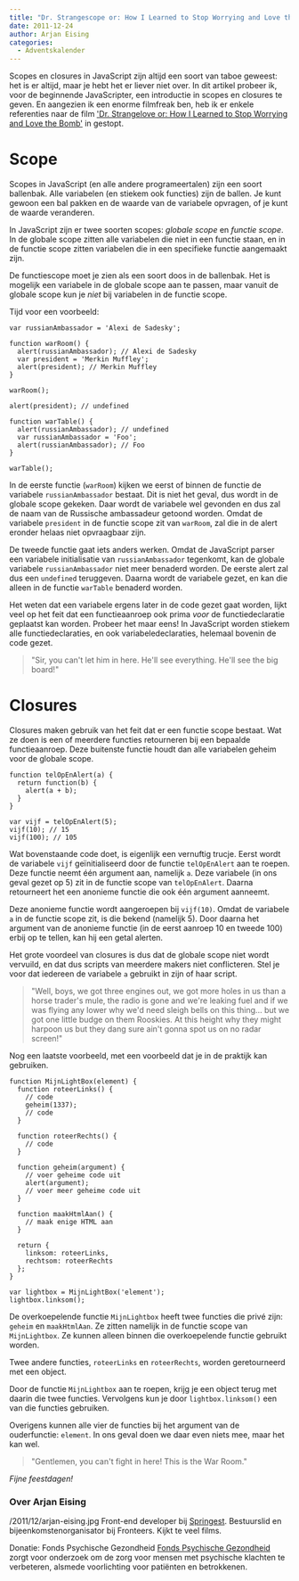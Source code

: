 ```yaml
---
title: "Dr. Strangescope or: How I Learned to Stop Worrying and Love the Closure"
date: 2011-12-24
author: Arjan Eising
categories: 
  - Adventskalender
---
```

Scopes en closures in JavaScript zijn altijd een soort van taboe geweest: het is er altijd, maar je hebt het er liever niet over. In dit artikel probeer ik, voor de beginnende JavaScripter, een introductie in scopes en closures te geven. En aangezien ik een enorme filmfreak ben, heb ik er enkele referenties naar de film ['Dr. Strangelove or: How I Learned to Stop Worrying and Love the Bomb'](http://www.imdb.com/title/tt0057012/) in gestopt.

# Scope

Scopes in JavaScript (en alle andere programeertalen) zijn een soort ballenbak. Alle variabelen (en stiekem ook functies) zijn de ballen. Je kunt gewoon een bal pakken en de waarde van de variabele opvragen, of je kunt de waarde veranderen.

In JavaScript zijn er twee soorten scopes: _globale scope_ en _functie scope_. In de globale scope zitten alle variabelen die niet in een functie staan, en in de functie scope zitten variabelen die in een specifieke functie aangemaakt zijn.

De functiescope moet je zien als een soort doos in de ballenbak. Het is mogelijk een variabele in de globale scope aan te passen, maar vanuit de globale scope kun je *niet* bij variabelen in de functie scope.

Tijd voor een voorbeeld:

```
var russianAmbassador = 'Alexi de Sadesky';

function warRoom() {
  alert(russianAmbassador); // Alexi de Sadesky
  var president = 'Merkin Muffley';
  alert(president); // Merkin Muffley
}

warRoom();

alert(president); // undefined

function warTable() {
  alert(russianAmbassador); // undefined
  var russianAmbassador = 'Foo';
  alert(russianAmbassador); // Foo
}

warTable();
```

In de eerste functie (`warRoom`) kijken we eerst of binnen de functie de variabele `russianAmbassador` bestaat. Dit is niet het geval, dus wordt in de globale scope gekeken. Daar wordt de variabele wel gevonden en dus zal de naam van de Russische ambassadeur getoond worden. Omdat de variabele `president` in de functie scope zit van `warRoom`, zal die in de alert eronder helaas niet opvraagbaar zijn.

De tweede functie gaat iets anders werken. Omdat de JavaScript parser een variabele initialisatie van `russianAmbassador` tegenkomt, kan de globale variabele `russianAmbassador` niet meer benaderd worden. De eerste alert zal dus een `undefined` teruggeven. Daarna wordt de variabele gezet, en kan die alleen in de functie `warTable` benaderd worden.

Het weten dat een variabele ergens later in de code gezet gaat worden, lijkt veel op het feit dat een functieaanroep ook prima _voor_ de functiedeclaratie geplaatst kan worden. Probeer het maar eens! In JavaScript worden stiekem alle functiedeclaraties, en ook variabeledeclaraties, helemaal bovenin de code gezet.

> "Sir, you can't let him in here. He'll see everything. He'll see the big board!"

# Closures

Closures maken gebruik van het feit dat er een functie scope bestaat. Wat ze doen is een of meerdere functies retourneren bij een bepaalde functieaanroep. Deze buitenste functie houdt dan alle variabelen geheim voor de globale scope.

```
function telOpEnAlert(a) {
  return function(b) {
    alert(a + b);
  }
}

var vijf = telOpEnAlert(5);
vijf(10); // 15
vijf(100); // 105
```

Wat bovenstaande code doet, is eigenlijk een vernuftig trucje. Eerst wordt de variabele `vijf` geïnitialiseerd door de functie `telOpEnAlert` aan te roepen. Deze functie neemt één argument aan, namelijk `a`. Deze variabele (in ons geval gezet op 5) zit in de functie scope van `telOpEnAlert`. Daarna retourneert het een anonieme functie die ook één argument aanneemt.

Deze anonieme functie wordt aangeroepen bij `vijf(10)`. Omdat de variabele `a` in de functie scope zit, is die bekend (namelijk 5). Door daarna het argument van de anonieme functie (in de eerst aanroep 10 en tweede 100) erbij op te tellen, kan hij een getal alerten.

Het grote voordeel van closures is dus dat de globale scope niet wordt vervuild, en dat dus scripts van meerdere makers niet conflicteren. Stel je voor dat iedereen de variabele `a` gebruikt in zijn of haar script.

> "Well, boys, we got three engines out, we got more holes in us than a horse trader's mule, the radio is gone and we're leaking fuel and if we was flying any lower why we'd need sleigh bells on this thing... but we got one little budge on them Rooskies. At this height why they might harpoon us but they dang sure ain't gonna spot us on no radar screen!"

Nog een laatste voorbeeld, met een voorbeeld dat je in de praktijk kan gebruiken.

```
function MijnLightBox(element) {
  function roteerLinks() {
    // code
    geheim(1337);
    // code
  }

  function roteerRechts() {
    // code
  }

  function geheim(argument) {
    // voer geheime code uit
    alert(argument);
    // voer meer geheime code uit
  }

  function maakHtmlAan() {
    // maak enige HTML aan
  }

  return {
    linksom: roteerLinks,
    rechtsom: roteerRechts
  };
}

var lightbox = MijnLightBox('element');
lightbox.linksom();
```

De overkoepelende functie `MijnLightbox` heeft twee functies die privé zijn: `geheim` en `maakHtmlAan`. Ze zitten namelijk in de functie scope van `MijnLightbox`. Ze kunnen alleen binnen die overkoepelende functie gebruikt worden.

Twee andere functies, `roteerLinks` en `roteerRechts`, worden geretourneerd met een object.

Door de functie `MijnLightbox` aan te roepen, krijg je een object terug met daarin die twee functies. Vervolgens kun je door `lightbox.linksom()` een van die functies gebruiken.

Overigens kunnen alle vier de functies bij het argument van de ouderfunctie: `element`. In ons geval doen we daar even niets mee, maar het kan wel.

> "Gentlemen, you can't fight in here! This is the War Room."

*Fijne feestdagen!*

### Over Arjan Eising
/2011/12/arjan-eising.jpg
Front-end developer bij [Springest](http://www.springest.nl). Bestuurslid en bijeenkomstenorganisator bij Fronteers. Kijkt te veel films.

Donatie: Fonds Psychische Gezondheid
[Fonds Psychische Gezondheid](http://www.psychischegezondheid.nl/) zorgt voor onderzoek om de zorg voor mensen met psychische klachten te verbeteren, alsmede voorlichting voor patiënten en betrokkenen.
